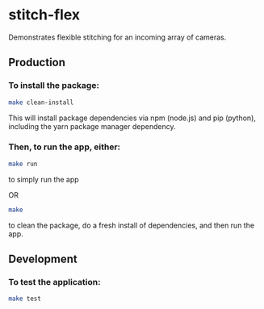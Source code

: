 # stitch-flex
Demonstrates flexible stitching for an incoming array of cameras.

## Production

### To install the package:

```bash
make clean-install
```

This will install package dependencies via npm (node.js) and pip (python), including the yarn package manager dependency.

### Then, to run the app, either:

```bash
make run
```
to simply run the app

OR

```bash
make
```

to clean the package, do a fresh install of dependencies, and then run the app.

## Development

### To test the application:

```bash
make test
```